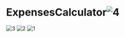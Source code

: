 # ExpensesCalculator![4](https://github.com/kugeIblitz/ExpensesCalculator/assets/94689247/833e305b-4701-437f-a35f-1bfa3b833424)
![3](https://github.com/kugeIblitz/ExpensesCalculator/assets/94689247/bd575a43-78d3-4982-bbf6-94635ba95d4e)
![2](https://github.com/kugeIblitz/ExpensesCalculator/assets/94689247/d08eb9ad-f4ef-45ee-8391-c9b775a97fd2)
![1](https://github.com/kugeIblitz/ExpensesCalculator/assets/94689247/afe36ae5-0b24-4f34-9c38-2d7a3d85731c)
